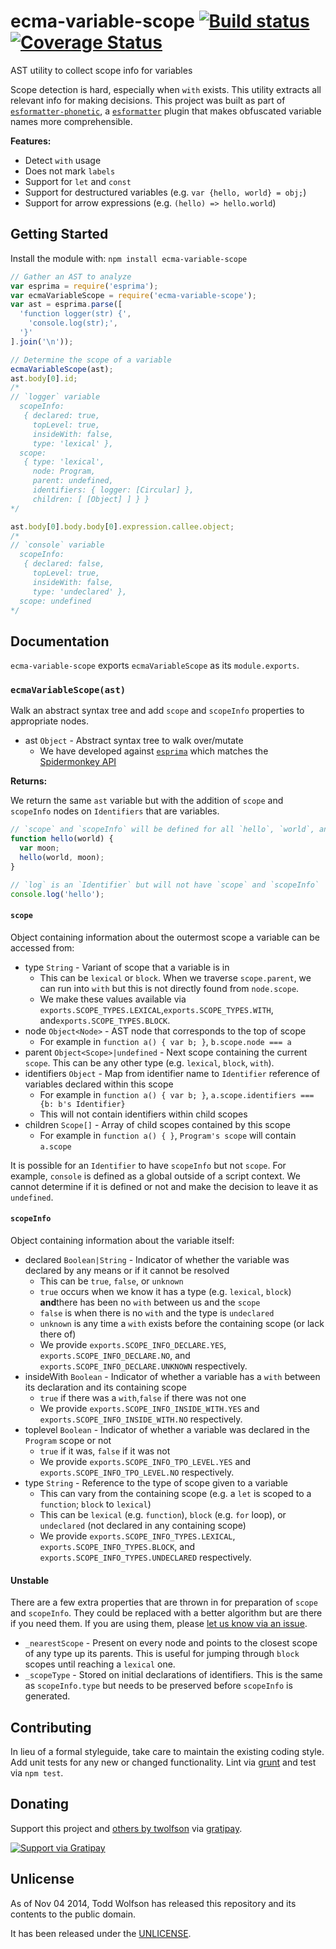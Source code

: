 # ecma-variable-scope [![Build status](https://travis-ci.org/twolfson/ecma-variable-scope.png?branch=master)](https://travis-ci.org/twolfson/ecma-variable-scope) [![Coverage Status](https://img.shields.io/coveralls/twolfson/ecma-variable-scope.svg)](https://coveralls.io/r/twolfson/ecma-variable-scope?branch=master)

AST utility to collect scope info for variables

Scope detection is hard, especially when `with` exists. This utility extracts all relevant info for making decisions. This project was built as part of [`esformatter-phonetic`][], a [`esformatter`][] plugin that makes obfuscated variable names more comprehensible.

[`esformatter-phonetic`]: https://github.com/twolfson/esformatter-phonetic
[`esformatter`]: https://github.com/millermedeiros/esformatter

**Features:**

- Detect `with` usage
- Does not mark `labels`
- Support for `let` and `const`
- Support for destructured variables (e.g. `var {hello, world} = obj;`)
- Support for arrow expressions (e.g. `(hello) => hello.world`)

## Getting Started
Install the module with: `npm install ecma-variable-scope`

```js
// Gather an AST to analyze
var esprima = require('esprima');
var ecmaVariableScope = require('ecma-variable-scope');
var ast = esprima.parse([
  'function logger(str) {',
    'console.log(str);',
  '}'
].join('\n'));

// Determine the scope of a variable
ecmaVariableScope(ast);
ast.body[0].id;
/*
// `logger` variable
  scopeInfo:
   { declared: true,
     topLevel: true,
     insideWith: false,
     type: 'lexical' },
  scope:
   { type: 'lexical',
     node: Program,
     parent: undefined,
     identifiers: { logger: [Circular] },
     children: [ [Object] ] } }
*/

ast.body[0].body.body[0].expression.callee.object;
/*
// `console` variable
  scopeInfo:
   { declared: false,
     topLevel: true,
     insideWith: false,
     type: 'undeclared' },
  scope: undefined
*/
```

## Documentation
`ecma-variable-scope` exports `ecmaVariableScope` as its `module.exports`.

### `ecmaVariableScope(ast)`
Walk an abstract syntax tree and add `scope` and `scopeInfo` properties to appropriate nodes.

- ast `Object` - Abstract syntax tree to walk over/mutate
    - We have developed against [`esprima`][] which matches the [Spidermonkey API][]

[`esprima`]: http://esprima.org/
[Spidermonkey API]: https://developer.mozilla.org/en-US/docs/Mozilla/Projects/SpiderMonkey/Parser_API

**Returns:**

We return the same `ast` variable but with the addition of `scope` and `scopeInfo` nodes on `Identifiers` that are variables.

```js
// `scope` and `scopeInfo` will be defined for all `hello`, `world`, and `moon` references
function hello(world) {
  var moon;
  hello(world, moon);
}

// `log` is an `Identifier` but will not have `scope` and `scopeInfo`
console.log('hello');
```

#### `scope`
Object containing information about the outermost scope a variable can be accessed from:

- type `String` - Variant of scope that a variable is in
    - This can be `lexical` or `block`. When we traverse `scope.parent`, we can run into `with` but this is not directly found from `node.scope`.
    - We make these values available via `exports.SCOPE_TYPES.LEXICAL`,`exports.SCOPE_TYPES.WITH`, and`exports.SCOPE_TYPES.BLOCK`.
- node `Object<Node>` - AST node that corresponds to the top of scope
    - For example in `function a() { var b; }`, `b.scope.node === a`
- parent `Object<Scope>|undefined` - Next scope containing the current `scope`. This can be any other type (e.g. `lexical`, `block`, `with`).
- identifiers `Object` - Map from identifier name to `Identifier` reference of variables declared within this scope
    - For example in `function a() { var b; }`, `a.scope.identifiers === {b: b's Identifier}`
    - This will not contain identifiers within child scopes
- children `Scope[]` - Array of child scopes contained by this scope
    - For example in `function a() { }`, `Program's scope` will contain `a.scope`

It is possible for an `Identifier` to have `scopeInfo` but not `scope`. For example, `console` is defined as a global outside of a script context. We cannot determine if it is defined or not and make the decision to leave it as `undefined`.

#### `scopeInfo`
Object containing information about the variable itself:

- declared `Boolean|String` - Indicator of whether the variable was declared by any means or if it cannot be resolved
    - This can be `true`, `false`, or `unknown`
    - `true` occurs when we know it has a type (e.g. `lexical`, `block`) **and**there has been no `with` between us and the `scope`
    - `false` is when there is no `with` and the type is `undeclared`
    - `unknown` is any time a `with` exists before the containing scope (or lack there of)
    - We provide `exports.SCOPE_INFO_DECLARE.YES`, `exports.SCOPE_INFO_DECLARE.NO`, and `exports.SCOPE_INFO_DECLARE.UNKNOWN` respectively.
- insideWith `Boolean` - Indicator of whether a variable has a `with` between its declaration and its containing scope
    - `true` if there was a `with`,`false` if there was not one
    - We provide `exports.SCOPE_INFO_INSIDE_WITH.YES` and  `exports.SCOPE_INFO_INSIDE_WITH.NO` respectively.
- toplevel `Boolean` - Indicator of whether a variable was declared in the `Program` scope or not
    - `true` if it was, `false` if it was not
    - We provide `exports.SCOPE_INFO_TPO_LEVEL.YES` and  `exports.SCOPE_INFO_TPO_LEVEL.NO` respectively.
- type `String` - Reference to the type of scope given to a variable
    - This can vary from the containing scope (e.g. a `let` is scoped to a `function`; `block` to `lexical`)
    - This can be `lexical` (e.g. `function`), `block` (e.g. `for` loop), or `undeclared` (not declared in any containing scope)
    - We provide `exports.SCOPE_INFO_TYPES.LEXICAL`, `exports.SCOPE_INFO_TYPES.BLOCK`, and `exports.SCOPE_INFO_TYPES.UNDECLARED` respectively.

#### Unstable
There are a few extra properties that are thrown in for preparation of `scope` and `scopeInfo`. They could be replaced with a better algorithm but are there if you need them. If you are using them, please [let us know via an issue][create-issue].

[create-issue]: https://github.com/twolfson/ecma-variable-scope/issues/new

- `_nearestScope` - Present on every node and points to the closest scope of any type up its parents. This is useful for jumping through `block` scopes until reaching a `lexical` one.
- `_scopeType` - Stored on initial declarations of identifiers. This is the same as `scopeInfo.type` but needs to be preserved before `scopeInfo` is generated.

## Contributing
In lieu of a formal styleguide, take care to maintain the existing coding style. Add unit tests for any new or changed functionality. Lint via [grunt](https://github.com/gruntjs/grunt) and test via `npm test`.

## Donating
Support this project and [others by twolfson][gratipay] via [gratipay][].

[![Support via Gratipay][gratipay-badge]][gratipay]

[gratipay-badge]: https://cdn.rawgit.com/gratipay/gratipay-badge/2.x.x/dist/gratipay.png
[gratipay]: https://www.gratipay.com/twolfson/

## Unlicense
As of Nov 04 2014, Todd Wolfson has released this repository and its contents to the public domain.

It has been released under the [UNLICENSE][].

[UNLICENSE]: UNLICENSE
